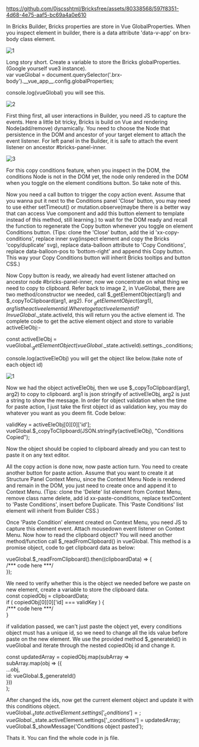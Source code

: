 https://github.com/0jscsshtml/Bricksfree/assets/80338568/597f8351-4d68-4e75-aaf5-bc69a4a0e610

In Bricks Builder, Bricks properties are store in Vue GlobalProperties. When you inspect element in builder, there is a data attribute 'data-v-app' on brx-body class element.

![1](https://github.com/0jscsshtml/Bricksfree/assets/80338568/8a53a11e-5145-49fc-8aae-f7ca4bc4ef65)

Long story short. Create a variable to store the Bricks globalProperties.(Google yourself vue3 instance).  
var vueGlobal = document.querySelector('.brx-body').\_\_vue_app__.config.globalProperties;  

console.log(vueGlobal) you will see this.  

![2](https://github.com/0jscsshtml/Bricksfree/assets/80338568/451bf348-e128-4755-b6be-562ecc73b4ae)

First thing first, all user interactions in Builder, you need JS to capture the events. Here a little bit tricky, Bricks is build on Vue and rendering Node(add/remove) dynamically. You need to choose the Node that persistence in the DOM and ancestor of your target element to attach the event listener. For left panel in the Builder, it is safe to attach the event listener on ancestor #bricks-panel-inner. 

![3](https://github.com/0jscsshtml/Bricksfree/assets/80338568/b4c95a61-3e09-4f1f-b402-a4f365f0fa70)

For this copy conditions feature, when you inspect in the DOM, the conditions Node is not in the DOM yet, the node only rendered in the DOM when you toggle on the element conditions button. So take note of this.

Now you need a call button to trigger the copy action event. Assume that you wanna put it next to the Conditions panel 'Close' button, you may need to use either setTimeout() or mutation.observe(maybe there is a better way that can access Vue component and add this button element to template instead of this method, still learning.) to wait for the DOM ready and recall the function to regenerate the Copy button whenever you toggle on element Conditions button. 
(Tips: clone the 'Close' button, add the id 'xx-copy-conditions', replace inner svg(inspect element and copy the Bricks 'copy/duplicate' svg), replace data-balloon attribute to 'Copy Conditions', replace data-balloon-pos to 'bottom-right' and append this Copy button. This way your Copy Conditions button will inherit Bricks tooltips and button CSS.)

Now Copy button is ready, we already had event listener attached on ancestor node #bricks-panel-inner, now we concentrate on what thing we need to copy to clipboard. Refer back to image 2, in VueGlobal, there are two method/constructor we needed, call $_getElementObject(arg1) and $_copyToClipboard(arg1, arg2). For $_getElementObject(arg1), arg1 is the active element id. Where to get active element id? In vueGlobal.$_state.activeId, this will return you the active element id. The complete code to get the active element object and store to variable activeEleObj:-  

const activeEleObj = vueGlobal.$_getElementObject(vueGlobal.$_state.activeId).settings._conditions;

console.log(activeEleObj) you will get the object like below.(take note of each object id) 

![1](https://github.com/0jscsshtml/Bricksfree/assets/80338568/5e03cfef-c273-483e-acb2-faa4a4455392)

Now we had the object activeEleObj, then we use $_copyToClipboard(arg1, arg2) to copy to clipboard. arg1 is json stringify of activeEleObj, arg2 is just a string to show the message. In order for object validation when the time for paste action, I just take the first object id as validation key, you may do whatever you want as you deem fit. Code below:  

validKey = activeEleObj[0][0]['id'];  
vueGlobal.$_copyToClipboard(JSON.stringify(activeEleObj), "Conditions Copied");

Now the object should be copied to clipboard already and you can test to paste it on any text editor.

All the copy action is done now, now paste action turn. You need to create another button for paste action. Assume that you want to create it at Structure Panel Context Menu, since the Context Menu Node is rendered and remain in the DOM, you just need to create once and append it to Context Menu.
(Tips: clone the 'Delete' list element from Context Menu, remove class name delete, add id xx-paste-conditions, replace textContent to 'Paste Conditions', insert before Duplicate. This
'Paste Conditions' list element will inherit from Builder CSS.)  

Once 'Paste Condition' element created on Context Menu, you need JS to capture this element event. Attach mousedown event listener on Context Menu. 
Now how to read the clipboard object? You will need another method/function call $_readFromClipboard() in vueGlobal. This method is a promise object, code to get clipboard data as below:

vueGlobal.$_readFromClipboard().then((clipboardData) => {  
  /*** code here ***/  
});  

We need to verify whether this is the object we needed before we paste on new element, create a variable to store the clipboard data.  
const copiedObj = clipboardData;  
if ( copiedObj[0][0]['id] === validKey ) {  
  /*** code here ***/  
  }  

if validation passed, we can't just paste the object yet, every conditions object must has a unique id, so we need to change all the ids value before paste on the new element. We use the provided method $_generateId() in vueGlobal and iterate through the nested copiedObj id and change it.  

const updatedArray = copiedObj.map(subArray =>  
  subArray.map(obj => ({  
    ...obj,  
    id: vueGlobal.$_generateId()  
    }))  
    );  

After changed the ids, now get the current element object and update it with this conditions object.  
vueGlobal.$_state.activeElement.settings['_conditions'] = {};  
vueGlobal.$_state.activeElement.settings['_conditions'] = updatedArray;  
vueGlobal.$_showMessage('Conditions object pasted');

Thats it. You can find the whole code in js file.
